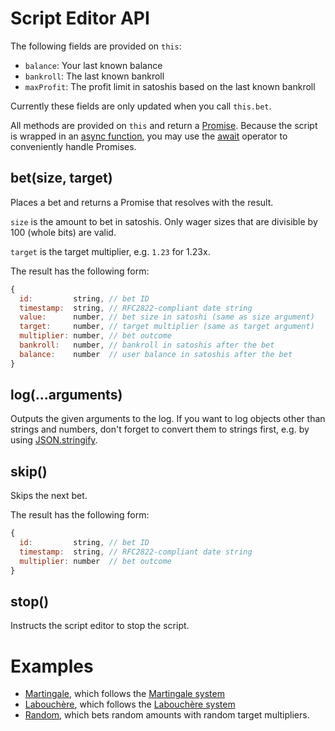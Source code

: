 # Script Editor API
The following fields are provided on `this`:
 - `balance`: Your last known balance
 - `bankroll`: The last known bankroll
 - `maxProfit`: The profit limit in satoshis based on the last known bankroll

Currently these fields are only updated when you call `this.bet`.

All methods are provided on `this` and return a [Promise](https://developer.mozilla.org/en-US/docs/Web/JavaScript/Guide/Using_promises). Because the script is wrapped in an [async function](https://developer.mozilla.org/en-US/docs/Web/JavaScript/Reference/Statements/async_function), you may use the [await](https://developer.mozilla.org/en-US/docs/Web/JavaScript/Reference/Operators/await) operator to conveniently handle Promises.

## bet(size, target)
Places a bet and returns a Promise that resolves with the result.

`size` is the amount to bet in satoshis. Only wager sizes that are divisible by 100 (whole bits) are valid.

`target` is the target multiplier, e.g. `1.23` for 1.23x.

The result has the following form:
```js
{
  id:         string, // bet ID
  timestamp:  string, // RFC2822-compliant date string
  value:      number, // bet size in satoshi (same as size argument)
  target:     number, // target multiplier (same as target argument)
  multiplier: number, // bet outcome
  bankroll:   number, // bankroll in satoshis after the bet
  balance:    number  // user balance in satoshis after the bet
}
```

## log(...arguments)
Outputs the given arguments to the log. If you want to log objects other than strings and numbers, don't forget to convert them to strings first, e.g. by using [JSON.stringify](https://developer.mozilla.org/en/docs/Web/JavaScript/Reference/Global_Objects/JSON/stringify).

## skip()
Skips the next bet.

The result has the following form:
```js
{
  id:         string, // bet ID
  timestamp:  string, // RFC2822-compliant date string
  multiplier: number  // bet outcome
}
```

## stop()
Instructs the script editor to stop the script.


# Examples
 - [Martingale](martingale.js), which follows the [Martingale system](https://en.wikipedia.org/wiki/Martingale_(betting_system))
 - [Labouchère](labouchere.js), which follows the [Labouchère system](https://en.wikipedia.org/wiki/Labouch%C3%A8re_system)
 - [Random](random.js), which bets random amounts with random target multipliers.
